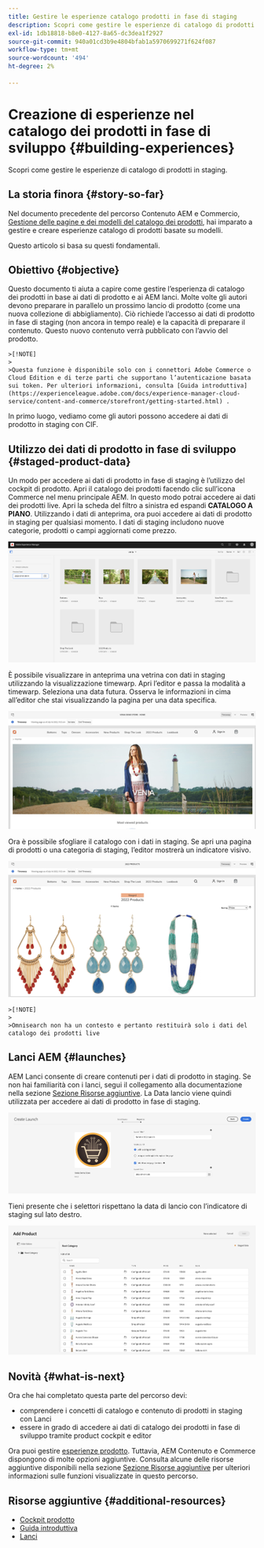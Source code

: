 ```yaml
---
title: Gestire le esperienze catalogo prodotti in fase di staging
description: Scopri come gestire le esperienze di catalogo di prodotti in staging.
exl-id: 1db18818-b8e0-4127-8a65-dc3dea1f2927
source-git-commit: 940a01cd3b9e4804bfab1a5970699271f624f087
workflow-type: tm+mt
source-wordcount: '494'
ht-degree: 2%

---
```


# Creazione di esperienze nel catalogo dei prodotti in fase di sviluppo {#building-experiences}

Scopri come gestire le esperienze di catalogo di prodotti in staging.

## La storia finora {#story-so-far}

Nel documento precedente del percorso Contenuto AEM e Commercio, [Gestione delle pagine e dei modelli del catalogo dei prodotti](catalog-templates.md), hai imparato a gestire e creare esperienze catalogo di prodotti basate su modelli.

Questo articolo si basa su questi fondamentali.

## Obiettivo {#objective}

Questo documento ti aiuta a capire come gestire l’esperienza di catalogo dei prodotti in base ai dati di prodotto e ai AEM lanci. Molte volte gli autori devono preparare in parallelo un prossimo lancio di prodotto (come una nuova collezione di abbigliamento). Ciò richiede l’accesso ai dati di prodotto in fase di staging (non ancora in tempo reale) e la capacità di preparare il contenuto. Questo nuovo contenuto verrà pubblicato con l’avvio del prodotto.

    >[!NOTE]
    >
    >Questa funzione è disponibile solo con i connettori Adobe Commerce o Cloud Edition e di terze parti che supportano l’autenticazione basata sui token. Per ulteriori informazioni, consulta [Guida introduttiva](https://experienceleague.adobe.com/docs/experience-manager-cloud-service/content-and-commerce/storefront/getting-started.html) .

In primo luogo, vediamo come gli autori possono accedere ai dati di prodotto in staging con CIF.

## Utilizzo dei dati di prodotto in fase di sviluppo {#staged-product-data}

Un modo per accedere ai dati di prodotto in fase di staging è l’utilizzo del cockpit di prodotto. Apri il catalogo dei prodotti facendo clic sull’icona Commerce nel menu principale AEM. In questo modo potrai accedere ai dati dei prodotti live. Apri la scheda del filtro a sinistra ed espandi **CATALOGO A PIANO**. Utilizzando i dati di anteprima, ora puoi accedere ai dati di prodotto in staging per qualsiasi momento. I dati di staging includono nuove categorie, prodotti o campi aggiornati come prezzo.

![cabina armadio](assets/staged-cockpit.png)

È possibile visualizzare in anteprima una vetrina con dati in staging utilizzando la visualizzazione timewarp. Apri l’editor e passa la modalità a timewarp. Seleziona una data futura. Osserva le informazioni in cima all’editor che stai visualizzando la pagina per una data specifica.

![timewarp](assets/staged-timewarp.png)

Ora è possibile sfogliare il catalogo con i dati in staging. Se apri una pagina di prodotti o una categoria di staging, l’editor mostrerà un indicatore visivo.

![palco](assets/staged-plp.png)

    >[!NOTE]
    >
    >Omnisearch non ha un contesto e pertanto restituirà solo i dati del catalogo dei prodotti live

## Lanci AEM {#launches}

AEM Lanci consente di creare contenuti per i dati di prodotto in staging. Se non hai familiarità con i lanci, segui il collegamento alla documentazione nella sezione [Sezione Risorse aggiuntive](#additional-resources). La Data lancio viene quindi utilizzata per accedere ai dati di prodotto in fase di staging.

![lancio](assets/staged-launch.png)

Tieni presente che i selettori rispettano la data di lancio con l’indicatore di staging sul lato destro.

![picker](assets/staged-picker.png)

## Novità {#what-is-next}

Ora che hai completato questa parte del percorso devi:

* comprendere i concetti di catalogo e contenuto di prodotti in staging con Lanci
* essere in grado di accedere ai dati di catalogo dei prodotti in fase di sviluppo tramite product cockpit e editor

Ora puoi gestire [esperienze prodotto](product-experience-management.md). Tuttavia, AEM Contenuto e Commerce dispongono di molte opzioni aggiuntive. Consulta alcune delle risorse aggiuntive disponibili nella sezione [Sezione Risorse aggiuntive](#additional-resources) per ulteriori informazioni sulle funzioni visualizzate in questo percorso.

## Risorse aggiuntive {#additional-resources}

* [Cockpit prodotto](/help/commerce-cloud/authoring/product-cockpit.md)
* [Guida introduttiva](/help/commerce-cloud/getting-started.md)
* [Lanci](/help/sites-cloud/authoring/launches/overview.md)
